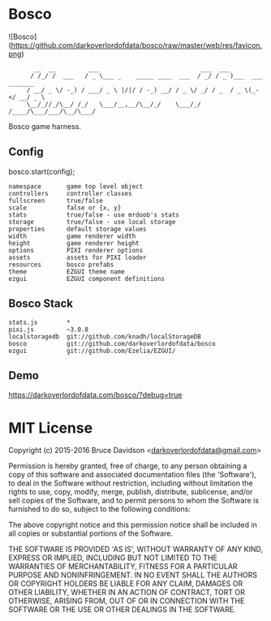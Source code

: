 # Bosco 

![Bosco] (https://github.com/darkoverlordofdata/bosco/raw/master/web/res/favicon.png)


           __  __         ___                            ___  ___
          / /_/ /  ___   / _ \___ _    _____ ____  ___  / _/ / _ )___  ___ _______
         / __/ _ \/ -_) / ___/ _ \ |/|/ / -_) __/ / _ \/ _/ / _  / _ \(_-</ __/ _ \
         \__/_//_/\__/ /_/   \___/__,__/\__/_/    \___/_/  /____/\___/___/\__/\___/

Bosco game harness.

## Config

bosco.start(config);

    namespace       game top level object
    controllers     controller classes
    fullscreen      true/false
    scale           false or {x, y}
    stats           true/false - use mrdoob's stats
    storage         true/false - use local storage
    properties      default storage values
    width           game renderer width
    height          game renderer height
    options         PIXI renderer options
    assets          assets for PIXI loader
    resources       bosco prefabs
    theme           EZGUI theme name
    ezgui           EZGUI component definitions

## Bosco Stack

    stats.js        *
    pixi.js         ~3.0.8
    localstoragedb  git://github.com/knadh/localStorageDB
    bosco           git://github.com/darkoverlordofdata/bosco
    ezgui           git://github.com/Ezelia/EZGUI/

## Demo

https://darkoverlordofdata.com/bosco/?debug=true


# MIT License

Copyright (c) 2015-2016 Bruce Davidson &lt;darkoverlordofdata@gmail.com&gt;

Permission is hereby granted, free of charge, to any person obtaining
a copy of this software and associated documentation files (the
'Software'), to deal in the Software without restriction, including
without limitation the rights to use, copy, modify, merge, publish,
distribute, sublicense, and/or sell copies of the Software, and to
permit persons to whom the Software is furnished to do so, subject to
the following conditions:

The above copyright notice and this permission notice shall be
included in all copies or substantial portions of the Software.

THE SOFTWARE IS PROVIDED 'AS IS', WITHOUT WARRANTY OF ANY KIND,
EXPRESS OR IMPLIED, INCLUDING BUT NOT LIMITED TO THE WARRANTIES OF
MERCHANTABILITY, FITNESS FOR A PARTICULAR PURPOSE AND NONINFRINGEMENT.
IN NO EVENT SHALL THE AUTHORS OR COPYRIGHT HOLDERS BE LIABLE FOR ANY
CLAIM, DAMAGES OR OTHER LIABILITY, WHETHER IN AN ACTION OF CONTRACT,
TORT OR OTHERWISE, ARISING FROM, OUT OF OR IN CONNECTION WITH THE
SOFTWARE OR THE USE OR OTHER DEALINGS IN THE SOFTWARE.
